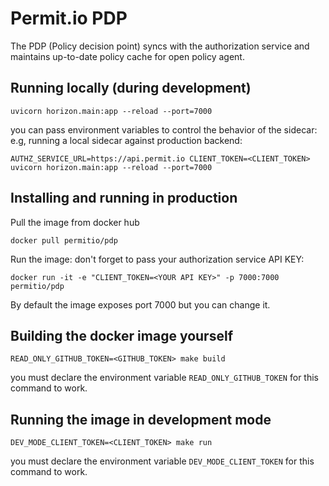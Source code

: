 # Permit.io PDP
The PDP (Policy decision point) syncs with the authorization service and maintains up-to-date policy cache for open policy agent.

## Running locally (during development)
```
uvicorn horizon.main:app --reload --port=7000
```

you can pass environment variables to control the behavior of the sidecar:
e.g, running a local sidecar against production backend:
```
AUTHZ_SERVICE_URL=https://api.permit.io CLIENT_TOKEN=<CLIENT_TOKEN> uvicorn horizon.main:app --reload --port=7000
```

## Installing and running in production

Pull the image from docker hub
```
docker pull permitio/pdp
```

Run the image: don't forget to pass your authorization service API KEY:
```
docker run -it -e "CLIENT_TOKEN=<YOUR API KEY>" -p 7000:7000 permitio/pdp
```

By default the image exposes port 7000 but you can change it.

## Building the docker image yourself
```
READ_ONLY_GITHUB_TOKEN=<GITHUB_TOKEN> make build
```
you must declare the environment variable `READ_ONLY_GITHUB_TOKEN` for this command to work.

## Running the image in development mode
```
DEV_MODE_CLIENT_TOKEN=<CLIENT_TOKEN> make run
```
you must declare the environment variable `DEV_MODE_CLIENT_TOKEN` for this command to work.
